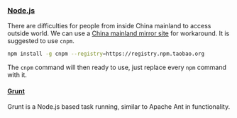 ### [Node.js](http://nodejs.org/)
There are difficulties for people from inside China mainland to access outside world. We can use a [China mainland mirror site](http://npm.taobao.org/) for workaround. It is suggested to use `cnpm`.
```bash
npm install -g cnpm --registry=https://registry.npm.taobao.org
```
The `cnpm` command will then ready to use, just replace every `npm` command with it.


#### [Grunt](http://gruntjs.com/)
Grunt is a Node.js based task running, similar to Apache Ant in functionality.
